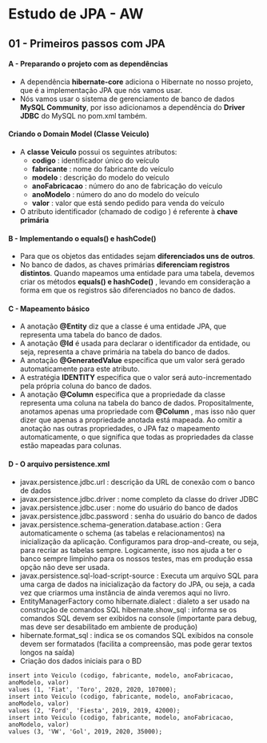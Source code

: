 # Estudo de JPA - AW

## 01 - Primeiros passos com JPA

#### A - Preparando o projeto com as dependências
- A dependência **hibernate-core** adiciona o Hibernate no nosso projeto, que é a
  implementação JPA que nós vamos usar.
- Nós vamos usar o sistema de gerenciamento de banco de dados **MySQL
  Community**, por isso adicionamos a dependência do **Driver JDBC** do MySQL no
  pom.xml também.
#### Criando o Domain Model (Classe Veiculo)
- A **classe Veiculo** possui os seguintes atributos:
  - **codigo** : identificador único do veículo
  - **fabricante** : nome do fabricante do veículo
  - **modelo** : descrição do modelo do veículo
  - **anoFabricacao** : número do ano de fabricação do veículo
  - **anoModelo** : número do ano do modelo do veículo
  - **valor** : valor que está sendo pedido para venda do veículo
- O atributo identificador (chamado de codigo ) é referente à **chave primária**

#### B - Implementando o equals() e hashCode()
- Para que os objetos das entidades sejam **diferenciados uns de outros**.
- No banco de dados, as chaves primárias **diferenciam registros distintos**. Quando
  mapeamos uma entidade para uma tabela, devemos criar os métodos **equals()
  e hashCode()** , levando em consideração a forma em que os registros são
  diferenciados no banco de dados.

#### C - Mapeamento básico
- A anotação **@Entity** diz que a classe é uma entidade JPA, que representa uma
tabela do banco de dados.
- A anotação **@Id** é usada para declarar o identificador da entidade, ou seja,
  representa a chave primária na tabela do banco de dados.
- A anotação **@GeneratedValue** especifica que um valor será gerado
 automaticamente para este atributo.
 - A estratégia **IDENTITY** especifica que o valor será auto-incrementado pela própria
   coluna do banco de dados.
- A anotação **@Column** especifica que a propriedade da classe representa uma coluna
na tabela do banco de dados. Propositalmente, anotamos apenas uma propriedade com **@Column** , mas isso não
quer dizer que apenas a propriedade anotada está mapeada. Ao omitir a
anotação nas outras propriedades, o JPA faz o mapeamento automaticamente, o
que significa que todas as propriedades da classe estão mapeadas para colunas.

#### D - O arquivo persistence.xml
- javax.persistence.jdbc.url : descrição da URL de conexão com o banco de dados
- javax.persistence.jdbc.driver : nome completo da classe do driver JDBC
- javax.persistence.jdbc.user : nome do usuário do banco de dados
- javax.persistence.jdbc.password : senha do usuário do banco de dados
- javax.persistence.schema-generation.database.action : Gera automaticamente o schema (as tabelas e relacionamentos) na 
inicialização da aplicação. Configuramos para drop-and-create, ou seja, para recriar as tabelas sempre. Logicamente, isso nos ajuda a ter o banco
sempre limpinho para os nossos testes, mas em produção essa opção não deve ser usada.
- javax.persistence.sql-load-script-source : Executa um arquivo SQL para uma carga de dados na inicialização da factory do JPA, ou seja,
a cada vez que criarmos uma instância de ainda veremos aqui no livro.
- EntityManagerFactory como hibernate.dialect : dialeto a ser usado na construção de comandos SQL hibernate.show_sql : informa se os comandos SQL devem ser exibidos na
console (importante para debug, mas deve ser desabilitado em ambiente de produção)
- hibernate.format_sql : indica se os comandos SQL exibidos na console devem ser formatados (facilita a compreensão, mas pode gerar textos longos na saída)
- Criação dos dados iniciais para o BD

```
insert into Veiculo (codigo, fabricante, modelo, anoFabricacao, anoModelo, valor)
values (1, 'Fiat', 'Toro', 2020, 2020, 107000);
insert into Veiculo (codigo, fabricante, modelo, anoFabricacao, anoModelo, valor)
values (2, 'Ford', 'Fiesta', 2019, 2019, 42000);
insert into Veiculo (codigo, fabricante, modelo, anoFabricacao, anoModelo, valor)
values (3, 'VW', 'Gol', 2019, 2020, 35000);
```